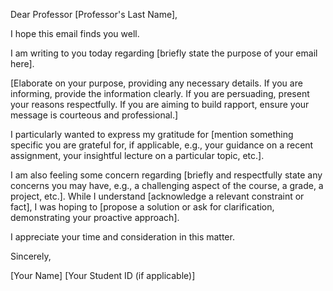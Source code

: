 Dear Professor [Professor's Last Name],

I hope this email finds you well.

I am writing to you today regarding [briefly state the purpose of your email here].

[Elaborate on your purpose, providing any necessary details. If you are informing, provide the information clearly. If you are persuading, present your reasons respectfully. If you are aiming to build rapport, ensure your message is courteous and professional.]

I particularly wanted to express my gratitude for [mention something specific you are grateful for, if applicable, e.g., your guidance on a recent assignment, your insightful lecture on a particular topic, etc.].

I am also feeling some concern regarding [briefly and respectfully state any concerns you may have, e.g., a challenging aspect of the course, a grade, a project, etc.]. While I understand [acknowledge a relevant constraint or fact], I was hoping to [propose a solution or ask for clarification, demonstrating your proactive approach].

I appreciate your time and consideration in this matter.

Sincerely,

[Your Name]
[Your Student ID (if applicable)]